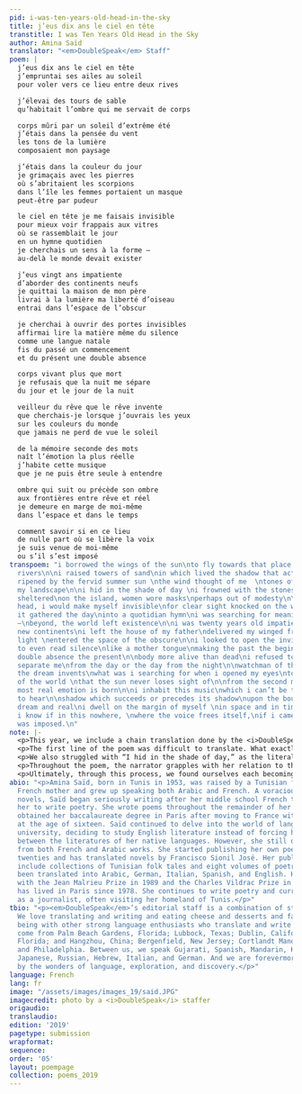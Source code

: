 ```yaml
---
pid: i-was-ten-years-old-head-in-the-sky
title: j’eus dix ans le ciel en tête
transtitle: I was Ten Years Old Head in the Sky
author: Amina Saïd
translator: "<em>DoubleSpeak</em> Staff"
poem: |
  j’eus dix ans le ciel en tête
  j’empruntai ses ailes au soleil
  pour voler vers ce lieu entre deux rives

  j’élevai des tours de sable
  qu’habitait l’ombre qui me servait de corps

  corps mûri par un soleil d’extrême été
  j’étais dans la pensée du vent
  les tons de la lumière
  composaient mon paysage

  j’étais dans la couleur du jour
  je grimaçais avec les pierres
  où s’abritaient les scorpions
  dans l’île les femmes portaient un masque
  peut-être par pudeur

  le ciel en tête je me faisais invisible
  pour mieux voir frappais aux vitres
  où se rassemblait le jour
  en un hymne quotidien
  je cherchais un sens à la forme –
  au-delà le monde devait exister

  j’eus vingt ans impatiente
  d’aborder des continents neufs
  je quittai la maison de mon père
  livrai à la lumière ma liberté d’oiseau
  entrai dans l’espace de l’obscur

  je cherchai à ouvrir des portes invisibles
  affirmai lire la matière même du silence
  comme une langue natale
  fis du passé un commencement
  et du présent une double absence

  corps vivant plus que mort
  je refusais que la nuit me sépare
  du jour et le jour de la nuit

  veilleur du rêve que le rêve invente
  que cherchais-je lorsque j’ouvrais les yeux
  sur les couleurs du monde
  que jamais ne perd de vue le soleil

  de la mémoire seconde des mots
  naît l’émotion la plus réelle
  j’habite cette musique
  que je ne puis être seule à entendre

  ombre qui suit ou précède son ombre
  aux frontières entre rêve et réel
  je demeure en marge de moi-même
  dans l’espace et dans le temps

  comment savoir si en ce lieu
  de nulle part où se libère la voix
  je suis venue de moi-même
  ou s’il s’est imposé
transpoem: "i borrowed the wings of the sun\nto fly towards that place between two
  rivers\n\ni raised towers of sand\nin which lived the shadow that acted as my body\n\nbody
  ripened by the fervid summer sun \nthe wind thought of me  \ntones of light\ncomposed
  my landscape\n\ni hid in the shade of day \ni frowned with the stones\nwhere scorpions
  sheltered\non the island, women wore masks\nperhaps out of modesty\n\nsky in the
  head, i would make myself invisible\nfor clear sight knocked on the windowpane\nwhere
  it gathered the day\ninto a quotidian hymn\ni was searching for meaning in its shape
  —\nbeyond, the world left existence\n\ni was twenty years old impatient\nto reach
  new continents\ni left the house of my father\ndelivered my winged freedom to the
  light \nentered the space of the obscure\n\ni looked to open the invisible doors\nknowing
  to even read silence\nlike a mother tongue\nmaking the past the beginning\nand the
  double absence the present\n\nbody more alive than dead\ni refused to let night
  separate me\nfrom the day or the day from the night\n\nwatchman of the dream that
  the dream invents\nwhat was i searching for when i opened my eyes\nto the colors
  of the world \nthat the sun never loses sight of\n\nfrom the second memory of words\nthe
  most real emotion is born\n\ni inhabit this music\nwhich i can’t be the only one
  to hear\n\nshadow which succeeds or precedes its shadow\nupon the boundaries between
  dream and real\ni dwell on the margin of myself \nin space and in time\n\nhow can
  i know if in this nowhere, \nwhere the voice frees itself,\nif i came from myself\nor
  was imposed.\n"
note: |-
  <p>This year, we include a chain translation done by the <i>DoubleSpeak</i> staff to demonstrate how many people can contribute to one translation. Each staff member translated about five lines, then we translated the last stanza together. We found it fascinating to watch the translation develop as each individual put in their own piece — aligning our own perception of the poem to the spirit of the poem itself <i>and</i> to others’ perceptions was challenging, but it allowed us to explore the boundaries of the self and others. We asked ourselves: How can we translate the poem’s focus on physicality? How can we capture the spirit of the language without any familiarity of its spirit? How would that spirit change our own expression?</p>
  <p>The first line of the poem was difficult to translate. What exactly does it mean for one’s head to be “full of sky”? Is it whimsy at the nature of the world? A means of distraction? A reference to imagination and fleeting youth? Portrayals of nature’s beauty follow this “head in the sky,” with references to “wings of the sun,” “two rivers,” and “towers of sand,” alluding to nature’s magnificent power instead of the hands of humankind.</p>
  <p>We also struggled with “I hid in the shade of day,” as the literal translation was “I was the color of day.” The sky is blue or white during the daytime but day seems like a colorless thing. So, we translated it as “I hid in the shade of day” because being the color of something colorless is the same as being invisible. Later in the stanza, the narrator mentions masks, so our translation makes the stanza more cohesive, even though the poem as a whole feels a bit fragmented.</p>
  <p>Throughout the poem, the narrator grapples with her relation to the world around her. This is why we translated “j’étais dans la pensée du vent” — literally “I was in the thought of the wind” — as “the wind thought of me.” This decision places the narrator in a position of power: instead of being consumed by the wind, the wind makes the vulnerable decision to think of her.</p>
  <p>Ultimately, through this process, we found ourselves each becoming a scrap of the translation and the poem becoming us.</p>
abio: "<p>Amina Saïd, born in Tunis in 1953, was raised by a Tunisian father and a
  French mother and grew up speaking both Arabic and French. A voracious reader of
  novels, Saïd began seriously writing after her middle school French teacher persuaded
  her to write poetry. She wrote poems throughout the remainder of her schooling and
  obtained her baccalaureate degree in Paris after moving to France with her family
  at the age of sixteen. Saïd continued to delve into the world of language during
  university, deciding to study English literature instead of forcing herself to choose
  between the literatures of her native languages. However, she still draws inspiration
  from both French and Arabic works. She started publishing her own poetry in her
  twenties and has translated novels by Francisco Sionil José. Her published works
  include collections of Tunisian folk tales and eight volumes of poetry which have
  been translated into Arabic, German, Italian, Spanish, and English. Honored in France
  with the Jean Malrieu Prize in 1989 and the Charles Vildrac Prize in 1994, Saïd
  has lived in Paris since 1978. She continues to write poetry and currently works
  as a journalist, often visiting her homeland of Tunis.</p>"
tbio: "<p><em>DoubleSpeak</em>’s editorial staff is a combination of strong individuals.
  We love translating and writing and eating cheese and desserts and fava beans and
  being with other strong language enthusiasts who translate and write and love. We
  come from Palm Beach Gardens, Florida; Lubbock, Texas; Dublin, California; Tampa,
  Florida; and Hangzhou, China; Bergenfield, New Jersey; Cortlandt Manor, New York;
  and Philadelphia. Between us, we speak Gujarati, Spanish, Mandarin, Korean, French,
  Japanese, Russian, Hebrew, Italian, and German. And we are forevermore mesmerized
  by the wonders of language, exploration, and discovery.</p>"
language: French
lang: fr
image: "/assets/images/images_19/said.JPG"
imagecredit: photo by a <i>DoubleSpeak</i> staffer
origaudio: 
translaudio: 
edition: '2019'
pagetype: submission
wrapformat: 
sequence: 
order: '05'
layout: poempage
collection: poems_2019
---
```

